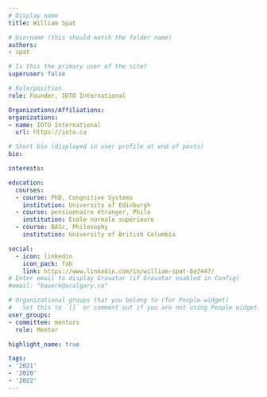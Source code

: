 ```yaml
---
# Display name
title: William Spat

# Username (this should match the folder name)
authors:
- spat

# Is this the primary user of the site?
superuser: false

# Role/position
role: Founder, IOTO International

Organizations/Affiliations:
organizations:
- name: IOTO International
  url: https://ioto.ca

# Short bio (displayed in user profile at end of posts)
bio:

interests:

education:
  courses:
  - course: PhD, Congnitive Systems
    institution: University of Edinburgh
  - course: pensionnaire étranger, Philo
    institution: Ecole normale supérieure
  - course: BASc, Philosophy
    institution: University of British Columbia

social:
  - icon: linkedin
    icon_pack: fab
    link: https://www.linkedin.com/in/william-spat-8a2447/
# Enter email to display Gravatar (if Gravatar enabled in Config)
#email: "bauerk@ucalgary.ca"

# Organizational groups that you belong to (for People widget)
#   Set this to `[]` or comment out if you are not using People widget.
user_groups:
- committee: mentors
  role: Mentor

highlight_name: true

tags:
- '2021'
- '2020'
- '2022'
---
```

